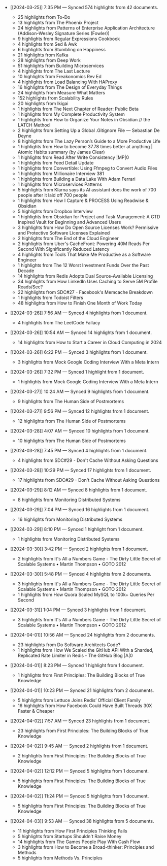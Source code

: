 - [[2024-03-25]] 7:35 PM — Synced 574 highlights from 42 documents.
    - 25 highlights from To-Do
    - 13 highlights from The Phoenix Project
    - 24 highlights from Patterns of Enterprise Application Architecture (Addison-Wesley Signature Series (Fowler))
    - 9 highlights from Regular Expressions Cookbook
    - 4 highlights from Sed & Awk
    - 6 highlights from Stumbling on Happiness
    - 21 highlights from Kafka
    - 28 highlights from Deep Work
    - 51 highlights from Building Microservices
    - 4 highlights from The Last Lecture
    - 10 highlights from Freakonomics Rev Ed
    - 4 highlights from Load Balancing With HAProxy
    - 16 highlights from The Design of Everyday Things
    - 24 highlights from Measure What Matters
    - 152 highlights from Scalability Rules
    - 20 highlights from Ikigai
    - 1 highlights from The Next Chapter of Reader: Public Beta
    - 1 highlights from My Complete Productivity System
    - 1 highlights from How to Organize Your Notes in Obsidian // the LATCH Method
    - 2 highlights from Setting Up a Global .Gitignore File — Sebastian De Deyne
    - 8 highlights from The Lazy Person’s Guide to a More Productive Life
    - 1 highlights from How to become 37.78 times better at anything | Atomic Habits summary (by James Clear)
    - 1 highlights from Read After Write Consistency |MP|0
    - 1 highlights from Feed Detail Update
    - 1 highlights from Convertible: Using Ffmpeg to Convert Audio Files
    - 1 highlights from Millionaire Interview 381
    - 1 highlights from Building a Data Lake With Adam Ferrari
    - 1 highlights from Microservices Patterns
    - 5 highlights from Klarna says its AI assistant does the work of 700 people after it laid off 700 people
    - 1 highlights from How I Capture & PROCESS Using Readwise & Obsidian
    - 5 highlights from Dropbox Interview
    - 1 highlights from Obsidian for Project and Task Management: A GTD Inspired Vault for Beginning and Advanced Users
    - 3 highlights from How Do Open Source Licenses Work? Permissive and Protective Software Licenses Explained
    - 2 highlights from The End of the Cloud Engineer
    - 2 highlights from Uber's CacheFront: Powering 40M Reads Per Second With Significantly Reduced Latency
    - 4 highlights from Tools That Make Me Productive as a Software Engineer
    - 1 highlights from The 12 Worst Investment Funds Over the Past Decade
    - 14 highlights from Redis Adopts Dual Source-Available Licensing
    - 34 highlights from How LinkedIn Uses Caching to Serve 5M Profile Reads/Sec?
    - 22 highlights from SDC#27 - Facebook's Memcache Breakdown
    - 1 highlights from Todoist Filters
    - 48 highlights from How to Finish One Month of Work Today

- [[2024-03-26]] 7:56 AM — Synced 4 highlights from 1 document.
    - 4 highlights from The LeetCode Fallacy

- [[2024-03-26]] 10:54 AM — Synced 14 highlights from 1 document.
    - 14 highlights from How to Start a Career in Cloud Computing in 2024

- [[2024-03-26]] 6:22 PM — Synced 3 highlights from 1 document.
    - 3 highlights from Mock Google Coding Interview With a Meta Intern

- [[2024-03-26]] 7:32 PM — Synced 1 highlight from 1 document.
    - 1 highlights from Mock Google Coding Interview With a Meta Intern

- [[2024-03-27]] 10:24 AM — Synced 9 highlights from 1 document.
    - 9 highlights from The Human Side of Postmortems

- [[2024-03-27]] 9:56 PM — Synced 12 highlights from 1 document.
    - 12 highlights from The Human Side of Postmortems

- [[2024-03-28]] 4:07 AM — Synced 10 highlights from 1 document.
    - 10 highlights from The Human Side of Postmortems

- [[2024-03-28]] 7:45 PM — Synced 4 highlights from 1 document.
    - 4 highlights from SDC#29 - Don't Cache Without Asking Questions

- [[2024-03-28]] 10:29 PM — Synced 17 highlights from 1 document.
    - 17 highlights from SDC#29 - Don't Cache Without Asking Questions

- [[2024-03-29]] 8:12 AM — Synced 8 highlights from 1 document.
    - 8 highlights from Monitoring Distributed Systems

- [[2024-03-29]] 7:04 PM — Synced 16 highlights from 1 document.
    - 16 highlights from Monitoring Distributed Systems

- [[2024-03-29]] 8:10 PM — Synced 1 highlight from 1 document.
    - 1 highlights from Monitoring Distributed Systems

- [[2024-03-30]] 3:42 PM — Synced 2 highlights from 1 document.
    - 2 highlights from It's All a Numbers Game - The Dirty Little Secret of Scalable Systems • Martin Thompson • GOTO 2012

- [[2024-03-30]] 5:48 PM — Synced 4 highlights from 2 documents.
    - 3 highlights from It's All a Numbers Game - The Dirty Little Secret of Scalable Systems • Martin Thompson • GOTO 2012
    - 1 highlights from How Quora Scaled MySQL to 100k+ Queries Per Second

- [[2024-03-31]] 1:04 PM — Synced 3 highlights from 1 document.
    - 3 highlights from It's All a Numbers Game - The Dirty Little Secret of Scalable Systems • Martin Thompson • GOTO 2012

- [[2024-04-01]] 10:56 AM — Synced 24 highlights from 2 documents.
    - 23 highlights from Do Software Architects Code?
    - 1 highlights from How We Scaled the GitHub API With a Sharded, Replicated Rate Limiter in Redis - The GitHub Blog |A|0

- [[2024-04-01]] 8:23 PM — Synced 1 highlight from 1 document.
    - 1 highlights from First Principles: The Building Blocks of True Knowledge

- [[2024-04-01]] 10:23 PM — Synced 21 highlights from 2 documents.
    - 5 highlights from Lettuce Joins Redis’ Official Client Family
    - 16 highlights from How Facebook Could Have Built Threads 30X Faster & Cheaper

- [[2024-04-02]] 7:57 AM — Synced 23 highlights from 1 document.
    - 23 highlights from First Principles: The Building Blocks of True Knowledge

- [[2024-04-02]] 9:45 AM — Synced 2 highlights from 1 document.
    - 2 highlights from First Principles: The Building Blocks of True Knowledge

- [[2024-04-02]] 12:12 PM — Synced 5 highlights from 1 document.
    - 5 highlights from First Principles: The Building Blocks of True Knowledge

- [[2024-04-02]] 11:24 PM — Synced 5 highlights from 1 document.
    - 5 highlights from First Principles: The Building Blocks of True Knowledge

- [[2024-04-03]] 9:53 AM — Synced 38 highlights from 5 documents.
    - 11 highlights from How First Principles Thinking Fails
    - 5 highlights from Startups Shouldn't Raise Money
    - 14 highlights from The Games People Play With Cash Flow
    - 3 highlights from How to Become a Broad-thinker: Principles and Methods
    - 5 highlights from Methods Vs. Principles

